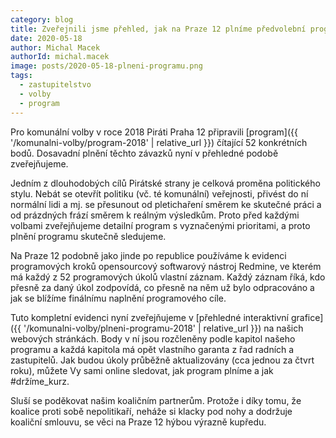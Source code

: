 ```yaml
---
category: blog
title: Zveřejnili jsme přehled, jak na Praze 12 plníme předvolební program
date: 2020-05-18
author: Michal Macek
authorId: michal.macek
image: posts/2020-05-18-plneni-programu.png
tags:
  - zastupitelstvo
  - volby
  - program
---
```


Pro komunální volby v roce 2018 Piráti Praha 12 připravili [program]({{ '/komunalni-volby/program-2018' | relative_url }}) čítající 52 konkrétních bodů. Dosavadní plnění těchto závazků nyní v přehledné podobě zveřejňujeme.

Jedním z dlouhodobých cílů Pirátské strany je celková proměna politického stylu. Nebát se otevřít politiku (vč. té komunální) veřejnosti, přivést do ní normální lidi a mj. se přesunout od pletichaření směrem ke skutečné práci a od prázdných frází směrem k reálným výsledkům.
Proto před každými volbami zveřejňujeme detailní program s vyznačenými prioritami, a proto plnění programu skutečně sledujeme.

Na Praze 12 podobně jako jinde po republice používáme k evidenci programových kroků opensourcový softwarový nástroj Redmine, ve kterém má každý z 52 programových úkolů vlastní záznam. Každý záznam říká, kdo přesně za daný úkol zodpovídá, co přesně na něm už bylo odpracováno a jak se blížíme finálnímu naplnění programového cíle.

Tuto kompletní evidenci nyní zveřejňujeme v [přehledné interaktivní grafice]({{ '/komunalni-volby/plneni-programu-2018' | relative_url }}) na našich webových stránkách. Body v ní jsou rozčleněny podle kapitol našeho programu a každá kapitola má opět vlastního garanta z řad radních a zastupitelů. Jak budou úkoly průběžně aktualizovány (cca jednou za čtvrt roku), můžete Vy sami online sledovat, jak program plníme a jak #držíme_kurz.

Sluší se poděkovat našim koaličním partnerům. Protože i díky tomu, že koalice proti sobě nepolitikaří, neháže si klacky pod nohy a dodržuje koaliční smlouvu, se věci na Praze 12 hýbou výrazně kupředu.
